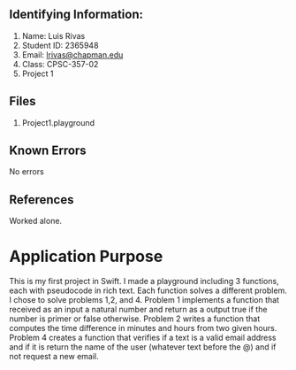 ## Identifying Information:
1. Name: Luis Rivas
2. Student ID: 2365948
3. Email: lrivas@chapman.edu
4. Class: CPSC-357-02
5. Project 1

## Files
1. Project1.playground

## Known Errors
No errors

## References
Worked alone.

# Application Purpose
This is my first project in Swift. I made a playground including 3 functions, each with pseudocode in rich text. Each function solves a different problem. I chose to solve problems 1,2, and 4. Problem 1 implements a function that received as an input a natural number and return as a output true if the number is primer or false otherwise. Problem 2 writes a function that computes the time difference in minutes and hours from two given hours. Problem 4 creates a function that verifies if a text is a valid email address and if it is return the name of the user (whatever text before the @) and if not request a new email.
